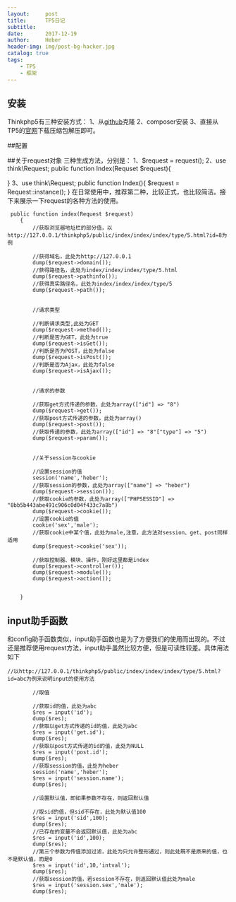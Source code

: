 ```yaml
---
layout:     post
title:      TP5日记
subtitle:   
date:       2017-12-19
author:     Heber
header-img: img/post-bg-hacker.jpg
catalog: true
tags:
    - TP5
    - 框架
---
```



## 安装
Thinkphp5有三种安装方式：
1、从[github](https://github.com/top-think/framework)克隆
2、composer安装
3、直接从TP5的[官网](http://www.thinkphp.cn)下载压缩包解压即可。

##配置

##关于request对象
三种生成方法，分别是：
1、$request = request();
2、use think\Request;
   public function Index(Requset $request){

   }
3、use think\Request;
   public function Index(){
   		$request = Request::instance();
   }
在日常使用中，推荐第二种，比较正式，也比较简洁。接下来展示一下request的各种方法的使用。
```objc
 public function index(Request $request)
    {
    	//获取浏览器地址栏的部分值，以http://127.0.0.1/thinkphp5/public/index/index/index/type/5.html?id=8为例

    	//获得域名，此处为http://127.0.0.1
    	dump($request->domain());
    	//获得路径名，此处为index/index/index/type/5.html
    	dump($request->pathinfo());
    	//获得真实路径名，此处为index/index/index/type/5
    	dump($request->path());


    	//请求类型

    	//判断请求类型,此处为GET
    	dump($request->method());
    	//判断是否为GET，此处为true
    	dump($request->isGet());
    	//判断是否为POST，此处为false
    	dump($request->isPost());
    	//判断是否为Ajax，此处为false
    	dump($request->isAjax());


    	//请求的参数

    	//获取get方式传递的参数，此处为array(["id"] => "8")
    	dump($request->get());
    	//获取post方式传递的参数，此处为array()
    	dump($request->post());
    	//获取传递的参数，此处为array(["id"] => "8"["type"] => "5")
    	dump($request->param());


    	//关于session与cookie

    	//设置session的值
    	session('name','heber');
    	//获取session的参数，此处为array(["name"] => "heber")
    	dump($request->session());
    	//获取cookie的参数，此处为array(["PHPSESSID"] => "8bb5b443abe491c906c0d04f433c7a8b")
    	dump($request->cookie());
    	//设置cookie的值
    	cookie('sex','male');
    	//获取cookie中某个值，此处为male,注意，此方法对session、get、post同样适用
    	dump($request->cookie('sex'));

    	//获取控制器、模块、操作，刚好这里都是index
    	dump($request->controller());
    	dump($request->module());
    	dump($request->action());


    }
```

## input助手函数

和config助手函数类似，input助手函数也是为了方便我们的使用而出现的。不过还是推荐使用request方法，input助手虽然比较方便，但是可读性较差。具体用法如下
```objc
//以http://127.0.0.1/thinkphp5/public/index/index/index/type/5.html?id=abc为例来说明input的使用方法

    	//取值

    	//获取id的值，此处为abc
    	$res = input('id');
    	dump($res);
    	//获取以get方式传递的id的值，此处为abc
    	$res = input('get.id');
    	dump($res);
    	//获取以post方式传递的id的值，此处为NULL
    	$res = input('post.id');
    	dump($res);
    	//获取session的值，此处为heber
    	session('name','heber');
    	$res = input('session.name');
    	dump($res);

    	//设置默认值，即如果参数不存在，则返回默认值

    	//取sid的值，但sid不存在，此处为默认值100
    	$res = input('sid',100);
    	dump($res);
    	//已存在的变量不会返回默认值，此处为abc
    	$res = input('id',100);
    	dump($res);
    	//第三个参数为传值添加过滤，此处为只允许整形通过，则此处既不是原来的值，也不是默认值，而是0
    	$res = input('id',10,'intval');
    	dump($res);
    	//获取session的值，若session不存在，则返回默认值此处为male
    	$res = input('session.sex','male');
    	dump($res);
```